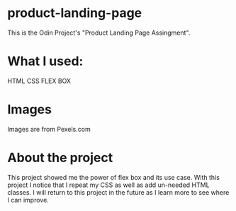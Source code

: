 # product-landing-page
This is the Odin Project's "Product Landing Page Assingment".

# What I used:
HTML
CSS
FLEX BOX

# Images
Images are from Pexels.com


# About the project
This project showed me the power of flex box and its use case. With this project I notice that I repeat my CSS as well as add un-needed HTML classes.
I will return to this project in the future as I learn more to see where I can improve.